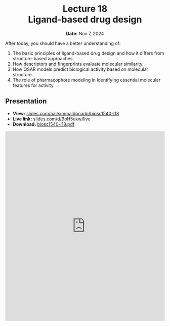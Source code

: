 <h1 align="center">
<b>Lecture 18</b><br>
Ligand-based drug design
</h1>
<p align="center">
<b>Date:</b> Nov 7, 2024
</p>

After today, you should have a better understanding of:

1.  The basic principles of ligand-based drug design and how it differs from structure-based approaches.
2.  How descriptors and fingerprints evaluate molecular similarity.
3.  How QSAR models predict biological activity based on molecular structure.
4.  The role of pharmacophore modeling in identifying essential molecular features for activity.

## Presentation

-   **View:** [slides.com/aalexmmaldonado/biosc1540-l18](https://slides.com/aalexmmaldonado/biosc1540-l18)
-   **Live link:** [slides.com/d/9oH5ukw/live](https://slides.com/d/9oH5ukw/live)
-   **Download:** [biosc1540-l18.pdf](/lectures/18/biosc1540-l18.pdf)

<iframe src="https://slides.com/aalexmmaldonado/biosc1540-l18/embed?byline=hidden&share=hidden" width="100%" height="600" title="BIOSC 1540: Lecture 18" scrolling="no" frameborder="0" webkitallowfullscreen mozallowfullscreen allowfullscreen></iframe>

